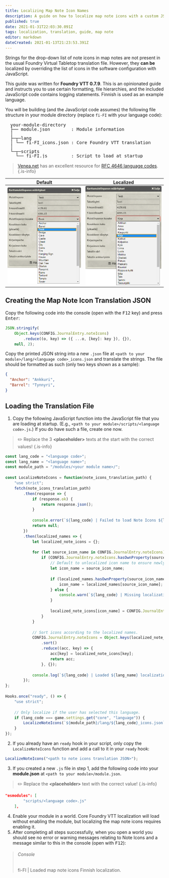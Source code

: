```yaml
---
title: Localizing Map Note Icon Names
description: A guide on how to localize map note icons with a custom JSON file.
published: true
date: 2021-01-31T22:03:30.091Z
tags: localization, translation, guide, map note
editor: markdown
dateCreated: 2021-01-13T21:23:53.391Z
---
```


Strings for the drop-down list of note icons in map notes are not present in the usual Foundry Virtual Tabletop translation file. However, they **can be** localized by overriding the list of icons in the software configuration with JavaScript.

This guide was written for **Foundry VTT 0.7.9**. This is an opinionated guide and instructs you to use certain formatting, file hierarchies, and the included JavaScript code contains logging statements. Finnish is used as an example language.

You will be building (and the JavaScript code assumes) the following file structure in your module directory (replace `fi-FI` with your language code):
<pre style="line-height:100%;margin:1rem;">
your-module-directory
├── module.json        : Module information
│
├─┬─lang
│ └── fi-FI_icons.json : Core Foundry VTT translation
│
└─┬─scripts
  └── fi-FI.js         : Script to load at startup
</pre>

> [Venea.net](https://www.venea.net/web/culture_code) has an excellent resource for [RFC 4646 language codes](https://en.wikipedia.org/wiki/IETF_language_tag).
{.is-info}

<table style="margin:0;">
  <thead>
    <tr>
      <th style="border-bottom:none;padding-right:0;padding-bottom:0;padding-left:0;">Default</th>
      <th style="border-bottom:none;padding-right:0;padding-bottom:0;padding-left:0;">Localized</th>
    </tr>
  </thead>
  <tbody>
  <tr>
    <td style="border-bottom:none;"><img src="/development/guides/localization/map-note-icons/map_note_icons_en-us.png" alt="A TinyMCE editor localized to American English." style="width:100%;"></td>
    <td style="border-bottom:none;"><img src="/development/guides/localization/map-note-icons/map_note_icons_fi-fi.png" alt="A TinyMCE editor localized to Finnish." style="width:100%;"></td>
  </tr>
  </tbody>
</table>

## Creating the Map Note Icon Translation JSON
Copy the following code into the console (open with the <kbd>F12</kbd> key) and press <kbd>Enter</kbd>:
```js
JSON.stringify(
    Object.keys(CONFIG.JournalEntry.noteIcons)
        .reduce((o, key) => ({ ...o, [key]: key }), {}),
    null, 2);
```
Copy the printed JSON string into a new `.json` file at `<path to your module>/lang/<language code>_icons.json` and translate the strings. The file should be formatted as such (only two keys shown as a sample):
```json
{
  "Anchor": "Ankkuri",
  "Barrel": "Tynnyri",
}
```

## Loading the Translation File
1. Copy the following JavaScript function into the JavaScript file that you are loading at startup. (E.g., `<path to your module>/scripts/<language code>.js`.) If you do have such a file, create one now.
> :pencil2: Replace the 3 **\<placeholder\>** texts at the start with the correct values!
{.is-info}
```js
const lang_code = "<language code>";
const lang_name = "<language name>";
const module_path = "/modules/<your module name>/";

const LocalizeNoteIcons = function(note_icons_translation_path) {
    "use strict";
    fetch(note_icons_translation_path)
        .then(response => {
            if (response.ok) {
                return response.json();
            }

            console.error(`${lang_code} | Failed to load Note Icons ${lang_name} localization: [${response.status}] ${response.statusText}`);
            return null;
        })
        .then(localized_names => {
            let localized_note_icons = {};

            for (let source_icon_name in CONFIG.JournalEntry.noteIcons) {
                if (CONFIG.JournalEntry.noteIcons.hasOwnProperty(source_icon_name)) {
                    // Default to unlocalized icon name to ensure newly added unlocalized icons are not skipped.
                    let icon_name = source_icon_name;

                    if (localized_names.hasOwnProperty(source_icon_name)) {
                        icon_name = localized_names[source_icon_name];
                    } else {
                        console.warn(`${lang_code} | Missing localization for icon name "${source_icon_name}".`);
                    }

                    localized_note_icons[icon_name] = CONFIG.JournalEntry.noteIcons[source_icon_name];
                }
            }

            // Sort icons according to the localized names.
            CONFIG.JournalEntry.noteIcons = Object.keys(localized_note_icons)
                .sort()
                .reduce((acc, key) => {
                    acc[key] = localized_note_icons[key];
                    return acc;
                }, {});

            console.log(`${lang_code} | Loaded ${lang_name} localization: Note Icons`);
        });
};

Hooks.once("ready", () => {
    "use strict";

    // Only localize if the user has selected this language.
    if (lang_code === game.settings.get("core", "language")) {
        LocalizeNoteIcons(`${module_path}/lang/${lang_code}_icons.json`);
    }
});
```

2. If you already have an `ready` hook in your script, only copy the `LocalizeNoteIcons` function and add a call to it in your `ready` hook:
```js
LocalizeNoteIcons("<path to note icons translation JSON>");
```

3. If you created a new `.js` file in step 1, add the following code into your **module.json** at `<path to your module>/module.json`.
> :pencil2: Replace the **\<placeholder\>** text with the correct value!
{.is-info}
```json
"esmodules": [
        "scripts/<language code>.js"
    ],
```

4. Enable your module in a world. Core Foundry VTT localization will load without enabling the module, but localizing the map note icons requires enabling it.
7. After completing all steps successfully, when you open a world you should see no error or warning messages relating to Note Icons and a message similar to this in the console (open with <kbd>F12</kbd>):
> ###### Console
> fi-FI | Loaded map note icons Finnish localization.
